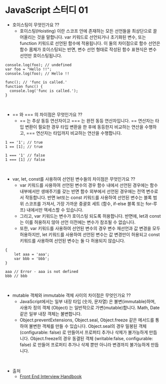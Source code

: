 # JavaScript 스터디 01

- 호이스팅이 무엇인가요 ??
  - 호이스팅(Hoisting) 이란 스코프 안에 존재하는 모든 선언들을 최상단으로 끌어올리는 것을 말합니다. var 키워드로 선언되거나 초기화된 변수, 또는 function 키워드로 선언된 함수에 적용됩니다. 이 둘의 차이점으로 함수 선언은 함수 몸체가 호이스팅되는 반면, 변수 선언 형태로 작성된 함수 표현식은 변수 선언만 호이스팅됩니다.

```
console.log(foo); // undefined
var foo = "Hello !!";
console.log(foo); // Hello !!

func(); // 'func is called.'
function func() {
  console.log('func is called.');
}

```

<br />

- == 와 === 의 차이점은 무엇인가요 ??
  - == 는 추상 동등 연산자이고 === 는 완전 동등 연산자입니다. == 연산자는 타입 변환이 필요한 경우 타입 변환을 한 후에 동등한지 비교하는 연산을 수행하고, === 연산자는 타입까지 비교하는 연산을 수행합니다.

```
1 == '1'; // true
1 == [1]; // true

1 === '1' // false
1 === [1] // false
```

<br />

- var, let, const를 사용하여 선언된 변수들의 차이점은 무엇인가요 ??
  - var 키워드를 사용하여 선언된 변수의 경우 함수 내에서 선언된 경우에는 함수 내부에서만 생애주기를 갖는 반면 함수 외부에서 선언된 경우에는 전역 변수로서 작동합니다. 반면 let또는 const 키워드를 사용하여 선언된 변수는 블록 범위 스코프를 가져서, 가장 가까운 중괄호 세트 (함수, if-else 블록 또는 for-루프) 내에서만 액세스할 수 있습니다.
  - 그리고, var 키워드는 변수가 호이스팅 되도록 허용합니다. 반면에, let과 const는 이를 허용하지 않아 선언 이전에는 변수가 참조될 수 없습니다.
  - 또한, var 키워드를 사용하여 선언된 변수의 경우 변수 재선언과 값 변경을 모두 허용하지만, let 키워드를 사용하여 선언된 변수는 값 변경만이 허용되고 const 키워드를 사용하여 선언된 변수는 둘 다 허용되지 않습니다.

```
{
    let aaa = 'aaa';
    var bbb = 'bbb';
}

aaa // Error - aaa is not defined
bbb // bbb
```

<br />

- mutable 객체와 immutable 객체 사이의 차이점은 무엇인가요 ??
  - JavaScript에서는 일부 내장 타입 (숫자, 문자열) 은 불변(immutable)하며, 사용자 정의 객체 (Object) 는 일반적으로 가변(mutable)합니다. Math, Date 같은 일부 내장 객체는 불변합니다.
  - Object.preventExtensions, Object.seal, Object.freeze 같은 메서드를 통하여 불변한 객체를 만들 수 있습니다. Object.seal의 경우 밀봉된 객체 (configurable: false) 로 만들어서 프로퍼티 추가나 삭제가 불가능하게 만듭니다. Object.freeze의 경우 동결된 객체 (writable:false, configurable: false) 로 만들어 프로퍼티 추가나 삭제 뿐만 아니라 변경까지 불가능하게 만듭니다.

<br />

- 출처
  - [Front End Interview Handbook](https://www.frontendinterviewhandbook.com/coding/javascript-utility-function)

